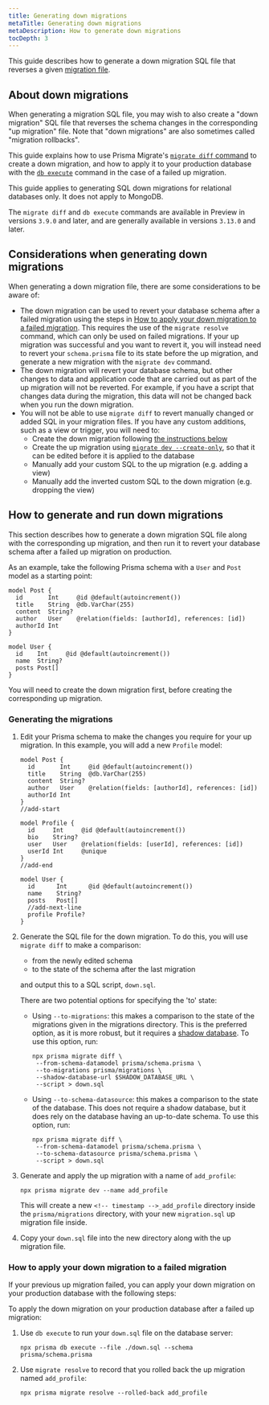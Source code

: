 ```yaml
---
title: Generating down migrations
metaTitle: Generating down migrations
metaDescription: How to generate down migrations
tocDepth: 3
---
```


<!-- TopBlock -->

This guide describes how to generate a down migration SQL file that reverses a given [migration file](/orm/prisma-migrate/understanding-prisma-migrate/migration-histories).

## About down migrations

When generating a migration SQL file, you may wish to also create a "down migration" SQL file that reverses the schema changes in the corresponding "up migration" file. Note that "down migrations" are also sometimes called "migration rollbacks".

This guide explains how to use Prisma Migrate's [`migrate diff` command](/orm/reference/prisma-cli-reference#migrate-diff) to create a down migration, and how to apply it to your production database with the [`db execute`](/orm/reference/prisma-cli-reference#db-execute) command in the case of a failed up migration.

<!-- Admonition -->

This guide applies to generating SQL down migrations for relational databases only. It does not apply to MongoDB.

<!-- Admonition -->

The `migrate diff` and `db execute` commands are available in Preview in versions `3.9.0` and later, and are generally available in versions `3.13.0` and later.

## Considerations when generating down migrations

When generating a down migration file, there are some considerations to be aware of:

- The down migration can be used to revert your database schema after a failed migration using the steps in [How to apply your down migration to a failed migration](#how-to-apply-your-down-migration-to-a-failed-migration). This requires the use of the `migrate resolve` command, which can only be used on failed migrations. If your up migration was successful and you want to revert it, you will instead need to revert your `schema.prisma` file to its state before the up migration, and generate a new migration with the `migrate dev` command.
- The down migration will revert your database schema, but other changes to data and application code that are carried out as part of the up migration will not be reverted. For example, if you have a script that changes data during the migration, this data will not be changed back when you run the down migration.
- You will not be able to use `migrate diff` to revert manually changed or added SQL in your migration files. If you have any custom additions, such as a view or trigger, you will need to:
  - Create the down migration following [the instructions below](#how-to-generate-and-run-down-migrations)
  - Create the up migration using [`migrate dev --create-only`](/orm/reference/prisma-cli-reference#options-6), so that it can be edited before it is applied to the database
  - Manually add your custom SQL to the up migration (e.g. adding a view)
  - Manually add the inverted custom SQL to the down migration (e.g. dropping the view)

## How to generate and run down migrations

This section describes how to generate a down migration SQL file along with the corresponding up migration, and then run it to revert your database schema after a failed up migration on production.

As an example, take the following Prisma schema with a `User` and `Post` model as a starting point:

```prisma file=schema.prisma showLineNumbers
model Post {
  id       Int     @id @default(autoincrement())
  title    String  @db.VarChar(255)
  content  String?
  author   User    @relation(fields: [authorId], references: [id])
  authorId Int
}

model User {
  id    Int     @id @default(autoincrement())
  name  String?
  posts Post[]
}
```

You will need to create the down migration first, before creating the corresponding up migration.

### Generating the migrations

1. Edit your Prisma schema to make the changes you require for your up migration. In this example, you will add a new `Profile` model:

   ```prisma file=schema.prisma highlight=8-14;add|20;add showLineNumbers
   model Post {
     id       Int     @id @default(autoincrement())
     title    String  @db.VarChar(255)
     content  String?
     author   User    @relation(fields: [authorId], references: [id])
     authorId Int
   }
   //add-start

   model Profile {
     id     Int     @id @default(autoincrement())
     bio    String?
     user   User    @relation(fields: [userId], references: [id])
     userId Int     @unique
   }
   //add-end

   model User {
     id      Int      @id @default(autoincrement())
     name    String?
     posts   Post[]
     //add-next-line
     profile Profile?
   }
   ```

2. Generate the SQL file for the down migration. To do this, you will use `migrate diff` to make a comparison:
   - from the newly edited schema
   - to the state of the schema after the last migration

   and output this to a SQL script, `down.sql`.

   There are two potential options for specifying the 'to' state:
   - Using `--to-migrations`: this makes a comparison to the state of the migrations given in the migrations directory. This is the preferred option, as it is more robust, but it requires a [shadow database](/orm/prisma-migrate/understanding-prisma-migrate/shadow-database). To use this option, run:

     ```terminal wrap
     npx prisma migrate diff \
      --from-schema-datamodel prisma/schema.prisma \
      --to-migrations prisma/migrations \
      --shadow-database-url $SHADOW_DATABASE_URL \
      --script > down.sql
     ```

   - Using `--to-schema-datasource`: this makes a comparison to the state of the database. This does not require a shadow database, but it does rely on the database having an up-to-date schema. To use this option, run:

     ```terminal wrap
     npx prisma migrate diff \
      --from-schema-datamodel prisma/schema.prisma \
      --to-schema-datasource prisma/schema.prisma \
      --script > down.sql
     ```

3. Generate and apply the up migration with a name of `add_profile`:

   ```terminal
   npx prisma migrate dev --name add_profile
   ```

   This will create a new `<!-- timestamp -->_add_profile` directory inside the `prisma/migrations` directory, with your new `migration.sql` up migration file inside.

4. Copy your `down.sql` file into the new directory along with the up migration file.

### How to apply your down migration to a failed migration

If your previous up migration failed, you can apply your down migration on your production database with the following steps:

To apply the down migration on your production database after a failed up migration:

1. Use `db execute` to run your `down.sql` file on the database server:

   ```terminal
   npx prisma db execute --file ./down.sql --schema prisma/schema.prisma
   ```

2. Use `migrate resolve` to record that you rolled back the up migration named `add_profile`:

   ```terminal
   npx prisma migrate resolve --rolled-back add_profile
   ```
